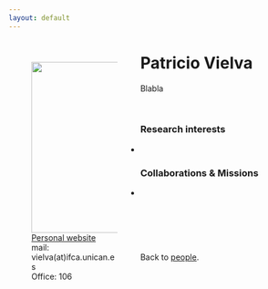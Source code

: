```yaml
---
layout: default
---
```




<p style="float: left; width: 30%; margin:40px"><img src="{{site.url}}/assets/imgs/People/name.jpg" style="width:224px;height:300px;"> <a href="https://es.linkedin.com/in/patricio-vielva-54049a18">Personal website</a> <br> mail: vielva(at)ifca.unican.es <br> Office: 106</p>

# Patricio Vielva
Blabla


<br>


### Research interests

-


### Collaborations & Missions

- 


<br>
<br>
<br>
<br>

Back to [people]({{site.url}}/people).
